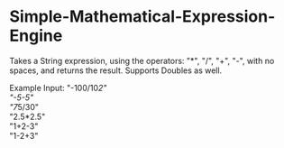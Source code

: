 # Simple-Mathematical-Expression-Engine
Takes a String expression, using the operators: "*", "/", "+", "-", with no spaces, and returns the result. Supports Doubles as well.

Example Input:
"-100/10*2" <br />
"-5-5" <br />
"7*5/30" <br />
"2.5*2.5" <br />
"1+2-3" <br /> 
"1-2+3" <br />
